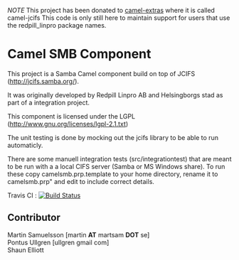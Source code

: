 *NOTE* This project has been donated to [camel-extras](http://code.google.com/a/apache-extras.org/p/camel-extra/) where it is called camel-jcifs
This code is only still here to maintain support for users that use the redpill_linpro package names.
 
Camel SMB Component
===================
This project is a Samba Camel component build on top of JCIFS (http://jcifs.samba.org/).

It was originally developed by Redpill Linpro AB and Helsingborgs stad as part of a integration project.

This component is licensed under the LGPL (http://www.gnu.org/licenses/lgpl-2.1.txt)

The unit testing is done by mocking out the jcifs library to be able to run automaticly.

There are some manuell integration tests (src/integrationtest) that are meant to be run with a a 
local CIFS server (Samba or MS Windows share).
To run these copy camelsmb.prp.template to your home directory, rename it to camelsmb.prp" and edit 
to include correct details.

Travis CI : [![Build Status](https://secure.travis-ci.org/Redpill-Linpro/camel-smb.png)](http://travis-ci.org/Redpill-Linpro/camel-smb)


Contributor
-----------
Martin Samuelsson [martin __AT__ martsam __DOT__ se]  
Pontus Ullgren [ullgren gmail com]   
Shaun Elliott 
